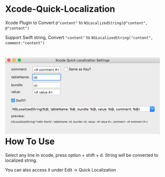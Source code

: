 Xcode-Quick-Localization
========================

Xcode Plugin to Convert `@"content"` to `NSLocalizedString(@"content", @"content")`

Support Swift string, Convert `"content"` to `NSLocalizedString("content", comment:"content")`

![Settings Panel](./Xcode_Quick_Localization_Settings.png)
How To Use
==========

Select any line in xcode, press option + shift + d. String will be converted to localized string. 

You can also access it under Edit -> Quick Localization

